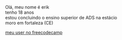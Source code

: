 Olá, meu nome é erik
<br>
tenho 18 anos
<br>
estou concluindo o ensino superior de  ADS na estácio
<br>
moro em fortaleza (CE)
<br>


[meu user no freecodecamp](https://www.freecodecamp.org/portuguese/ERIK_R)

